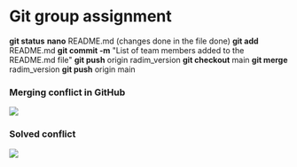 # Git group assignment


**git status**
**nano** README.md
(changes done in the file done)
**git add** README.md
**git commit -m** "List of team members added to the README.md file"
**git push** origin radim_version
**git checkout** main
**git merge** radim_version
**git push** origin main

### Merging conflict in GitHub

<img src="https://drive.google.com/uc?export=download&id=15NRMWa02M8lDMWj1t2Clg2-ZOVUU9rTt">


### Solved conflict

<img src="https://drive.google.com/uc?export=download&id=1sRtLbJh7SyX7CyT4163ZyEWRCjEJXZzU">

